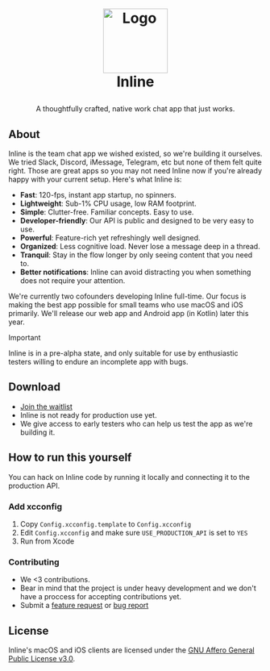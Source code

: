 <!-- LOGO -->
<h1>
<p align="center">
  <img src="https://assets-cdn.noor.to/inline/AppIcon.png" alt="Logo" width="128">
  <br>Inline
</h1>
  <p align="center">
    A thoughtfully crafted, native work chat app that just works.
  </p>
</p>

## About

Inline is the team chat app we wished existed, so we're building it ourselves. We tried Slack, Discord, iMessage, Telegram, etc but none of them felt quite right. Those are great apps so you may not need Inline now if you're already happy with your current setup. Here's what Inline is:

- **Fast**: 120-fps, instant app startup, no spinners.
- **Lightweight**: Sub-1% CPU usage, low RAM footprint.
- **Simple**: Clutter-free. Familiar concepts. Easy to use.
- **Developer-friendly**: Our API is public and designed to be very easy to use.
- **Powerful**: Feature-rich yet refreshingly well designed.
- **Organized**: Less cognitive load. Never lose a message deep in a thread.
- **Tranquil**: Stay in the flow longer by only seeing content that you need to.
- **Better notifications**: Inline can avoid distracting you when something does not require your attention.

We're currently two cofounders developing Inline full-time. Our focus is making the best app possible for small teams who use macOS and iOS primarily. We'll release our web app and Android app (in Kotlin) later this year.

> [!IMPORTANT]
> Inline is in a pre-alpha state, and only suitable for use by enthusiastic testers willing to endure an incomplete app with bugs.

## Download

- [Join the waitlist](https://inline.chat)
- Inline is not ready for production use yet.
- We give access to early testers who can help us test the app as we're building it.

## How to run this yourself

You can hack on Inline code by running it locally and connecting it to the production API.

### Add xcconfig

1. Copy `Config.xcconfig.template` to `Config.xcconfig`
2. Edit `Config.xcconfig` and make sure `USE_PRODUCTION_API` is set to `YES`
3. Run from Xcode

### Contributing

- We <3 contributions.
- Bear in mind that the project is under heavy development and we don't have a proccess for accepting contributions yet.
- Submit a [feature request](https://github.com/inline-chat/inline/discussions/new?category=ideas) or [bug report](https://github.com/inline-chat/inline/issues/new?labels=bug)

## License

Inline's macOS and iOS clients are licensed under the [GNU Affero General Public License v3.0](LICENSE).
